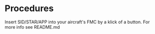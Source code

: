 # Procedures
Insert SID/STAR/APP into your aircraft's FMC by a klick of a button. For more info see README.md
